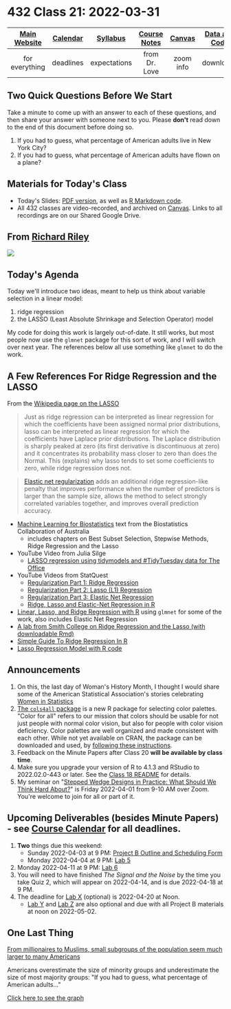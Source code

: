 # 432 Class 21: 2022-03-31

[Main Website](https://thomaselove.github.io/432/) | [Calendar](https://thomaselove.github.io/432/calendar.html) | [Syllabus](https://thomaselove.github.io/432-2022-syllabus/) | [Course Notes](https://thomaselove.github.io/432-notes/) | [Canvas](https://canvas.case.edu) | [Data and Code](https://github.com/THOMASELOVE/432-data) | [Sources](https://github.com/THOMASELOVE/432-2022/tree/main/references) | [Contact Us](https://thomaselove.github.io/432/contact.html)
:-----------: | :--------------: | :----------: | :---------: | :-------------: | :-----------: | :------------: | :-------------:
for everything | deadlines | expectations | from Dr. Love | zoom info | downloads | read/watch | need help?

## Two Quick Questions Before We Start

Take a minute to come up with an answer to each of these questions, and then share your answer with someone next to you. Please **don't** read down to the end of this document before doing so.

1.  If you had to guess, what percentage of American adults live in New York City?
2.  If you had to guess, what percentage of American adults have flown on a plane?

## Materials for Today's Class

- Today's Slides: [PDF version](https://github.com/THOMASELOVE/432-2022/blob/main/classes/class21/432_2022_slides21.pdf), as well as [R Markdown code](https://github.com/THOMASELOVE/432-2022/blob/main/classes/class21/432_2022_slides21.Rmd). 
- All 432 classes are video-recorded, and archived on [Canvas](https://canvas.case.edu). Links to all recordings are on our Shared Google Drive.

## From [Richard Riley](https://twitter.com/richard_d_riley/status/1500759467402612738)

![](https://github.com/THOMASELOVE/432-2022/blob/main/classes/class21/figures/reviewer.png)

## Today's Agenda

Today we'll introduce two ideas, meant to help us think about variable selection in a linear model:

1. ridge regression
2. the LASSO (Least Absolute Shrinkage and Selection Operator) model

My code for doing this work is largely out-of-date. It still works, but most people now use the `glmnet` package for this sort of work, and I will switch over next year. The references below all use something like `glmnet` to do the work.

## A Few References For Ridge Regression and the LASSO

From the [Wikipedia page on the LASSO](https://en.wikipedia.org/wiki/Lasso_(statistics))

> Just as ridge regression can be interpreted as linear regression for which the coefficients have been assigned normal prior distributions, lasso can be interpreted as linear regression for which the coefficients have Laplace prior distributions. The Laplace distribution is sharply peaked at zero (its first derivative is discontinuous at zero) and it concentrates its probability mass closer to zero than does the Normal. This (explains) why lasso tends to set some coefficients to zero, while ridge regression does not.

> [Elastic net regularization](https://en.wikipedia.org/wiki/Elastic_net_regularization) adds an additional ridge regression-like penalty that improves performance when the number of predictors is larger than the sample size, allows the method to select strongly correlated variables together, and improves overall prediction accuracy.

- [Machine Learning for Biostatistics](https://bookdown.org/tpinto_home/Regularisation/) text from the Biostatistics Collaboration of Australia
    - includes chapters on Best Subset Selection, Stepwise Methods, Ridge Regression and the Lasso
- YouTube Video from Julia Silge
    - [LASSO regression using tidymodels and #TidyTuesday data for The Office](https://juliasilge.com/blog/lasso-the-office/)
- YouTube Videos from StatQuest
    - [Regularization Part 1: Ridge Regression](https://www.youtube.com/watch?v=Q81RR3yKn30)
    - [Regularization Part 2: Lasso (L1) Regression](https://www.youtube.com/watch?v=NGf0voTMlcs)
    - [Regularization Part 3: Elastic Net Regression](https://www.youtube.com/watch?v=1dKRdX9bfIo)
    - [Ridge, Lasso and Elastic-Net Regression in R](https://www.youtube.com/watch?v=ctmNq7FgbvI)
- [Linear, Lasso, and Ridge Regression with R](https://www.pluralsight.com/guides/linear-lasso-and-ridge-regression-with-r) using `glmnet` for some of the work, also includes Elastic Net Regression
- [A lab from Smith College on Ridge Regression and the Lasso (with downloadable Rmd)](http://www.science.smith.edu/~jcrouser/SDS293/labs/lab10-r.html)
- [Simple Guide To Ridge Regression In R](https://www.r-bloggers.com/2020/05/simple-guide-to-ridge-regression-in-r/)
- [Lasso Regression Model with R code](https://www.r-bloggers.com/2021/05/lasso-regression-model-with-r-code/)

## Announcements

1. On this, the last day of Woman's History Month, I thought I would share some of the American Statistical Association's stories celebrating [Women in Statistics](https://magazine.amstat.org/blog/2022/03/01/whm_2022/)
2. [The `cols4all` package](https://github.com/mtennekes/cols4all) is a new R package for selecting color palettes. "Color for all" refers to our mission that colors should be usable for not just people with normal color vision, but also for people with color vision deficiency. Color palettes are well organized and made consistent with each other. While not yet available on CRAN, the package can be downloaded and used, by [following these instructions](https://github.com/mtennekes/cols4all#installation).
3. Feedback on the Minute Papers after Class 20 **will be available by class time**.
4. Make sure you upgrade your version of R to 4.1.3 and RStudio to 2022.02.0-443 or later. See the [Class 18 README](https://github.com/THOMASELOVE/432-2022/tree/main/classes/class18) for details.
5. My seminar on "[Stepped Wedge Designs in Practice: What Should We Think Hard About?](https://github.com/THOMASELOVE/432-2022/blob/main/classes/class20/seminar_love_2022-04-01.pdf)" is Friday 2022-04-01 from 9-10 AM over Zoom. You're welcome to join for all or part of it.

## Upcoming Deliverables (besides Minute Papers) - see [Course Calendar](https://thomaselove.github.io/432/calendar.html) for all deadlines.

1. **Two** things due this weekend:
    - Sunday 2022-04-03 at 9 PM: [Project B Outline and Scheduling Form](https://bit.ly/432-2022-projectB-register)
    - Monday 2022-04-04 at 9 PM: [Lab 5](https://github.com/THOMASELOVE/432-2022/tree/main/labs/lab05)
2. Monday 2022-04-11 at 9 PM: [Lab 6](https://github.com/THOMASELOVE/432-2022/tree/main/labs/lab06)
3. You will need to have finished *The Signal and the Noise* by the time you take Quiz 2, which will appear on 2022-04-14, and is due 2022-04-18 at 9 PM.
4. The deadline for [Lab X](https://github.com/THOMASELOVE/432-2022/tree/main/labs/labX) (optional) is 2022-04-20 at Noon. 
    - [Lab Y](https://github.com/THOMASELOVE/432-2022/tree/main/labs/labY) and [Lab Z](https://github.com/THOMASELOVE/432-2022/tree/main/labs/labZ) are also optional and due with all Project B materials at noon on 2022-05-02.

## One Last Thing

[From millionaires to Muslims, small subgroups of the population seem much larger to many Americans](https://today.yougov.com/topics/politics/articles-reports/2022/03/15/americans-misestimate-small-subgroups-population)

Americans overestimate the size of minority groups and underestimate the size of most majority groups: "If you had to guess, what percentage of American adults..."

[Click here to see the graph](https://github.com/THOMASELOVE/432-2022/blob/main/classes/class21/figures/subgroups.png)
